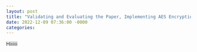 ```yaml
---
layout: post
title: "Validating and Evaluating the Paper, Implementing AES Encryption on Programmable Switches via Scrambled Lookup"
date: 2022-12-09 07:36:00 -0000
categories: 
---
```

Hiiiiii

